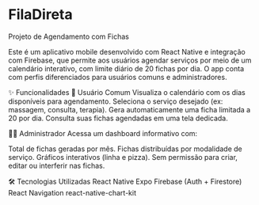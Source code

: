 # FilaDireta
Projeto de Agendamento com Fichas

Este é um aplicativo mobile desenvolvido com React Native e integração com Firebase, que permite aos usuários agendar serviços por meio de um calendário interativo, com limite diário de 20 fichas por dia. O app conta com perfis diferenciados para usuários comuns e administradores.

✨ Funcionalidades
👤 Usuário Comum
Visualiza o calendário com os dias disponíveis para agendamento.
Seleciona o serviço desejado (ex: massagem, consulta, terapia).
Gera automaticamente uma ficha limitada a 20 por dia.
Consulta suas fichas agendadas em uma tela dedicada.

👨‍💼 Administrador
Acessa um dashboard informativo com:

Total de fichas geradas por mês.
Fichas distribuídas por modalidade de serviço.
Gráficos interativos (linha e pizza).
Sem permissão para criar, editar ou interferir nas fichas.

🛠️ Tecnologias Utilizadas
React Native
Expo
Firebase (Auth + Firestore)
React Navigation
react-native-chart-kit
